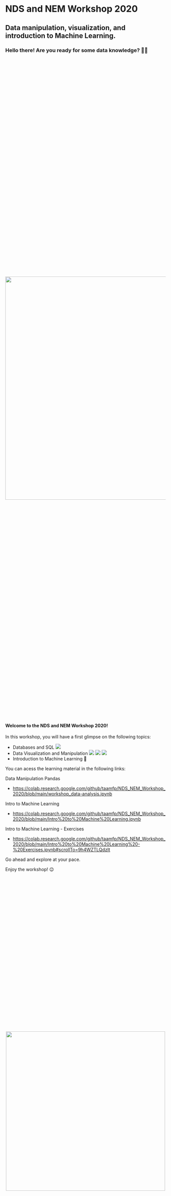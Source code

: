 # NDS and NEM Workshop 2020

## Data manipulation, visualization, and introduction to Machine Learning.


### Hello there! Are you ready for some data knowledge? 👨‍💻

<p align="center" style="font-size:700px">
  <img src="/Images/data.gif" width="700px" >
</p>

#### Welcome to the NDS and NEM Workshop 2020!

<p>
In this workshop, you will have a first glimpse on the following topics:
</p>

- Databases and SQL <img src="https://img.shields.io/badge/Database-SQL-blue">
- Data Visualization and Manipulation <img src="https://img.shields.io/badge/Language-Python-yellow"> <img src="https://img.shields.io/badge/Tool-matplotlib-green">  <img src="https://img.shields.io/badge/Tool-Pandas-yellowgreen"> 
- Introduction to Machine Learning :robot:

You can acess the learning material in the following links:

Data Manipulation Pandas
- https://colab.research.google.com/github/taamfp/NDS_NEM_Workshop_2020/blob/main/workshop_data-analysis.ipynb

Intro to Machine Learning
- https://colab.research.google.com/github/taamfp/NDS_NEM_Workshop_2020/blob/main/Intro%20to%20Machine%20Learning.ipynb

Intro to Machine Learning - Exercises
- https://colab.research.google.com/github/taamfp/NDS_NEM_Workshop_2020/blob/main/Intro%20to%20Machine%20Learning%20-%20Exercises.ipynb#scrollTo=9h4WZTLQdzIt

Go ahead and explore at your pace.

Enjoy the workshop! :wink:

<p align="center" style="font-size:500px">
  <img src="/Images/programming.gif" width="500px" >
</p>
